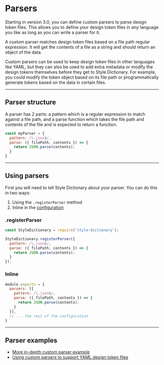 # Parsers

Starting in version 3.0, you can define custom parsers to parse design token files. This allows you to define your design token files in *any* language you like as long as you can write a parser for it. 

A custom parser matches design token files based on a file path regular expression. It will get the contents of a file as a string and should return an object of the data. 

Custom parsers can be used to keep design token files in other languages like YAML, but they can also be used to add extra metadata or modify the design tokens themselves before they get to Style Dictionary. For example, you could modify the token object based on its file path or programmatically generate tokens based on the data in certain files. 


----


## Parser structure

A parser has 2 parts: a pattern which is a regular expression to match against a file path, and a parse function which takes the file path and contents of the file and is expected to return a function.

```javascript
const myParser = {
  pattern: /\.json$/,
  parse: ({ filePath, contents }) => {
    return JSON.parse(contents);
  }
}
```


----


## Using parsers

First you will need to tell Style Dictionary about your parser. You can do this in two ways:

1. Using the `.registerParser` method
1. Inline in the [configuration](config.md)

### .registerParser

```javascript
const StyleDictionary = require('style-dictionary');

StyleDictionary.registerParser({
  pattern: /\.json$/,
  parse: ({ filePath, contents }) => {
    return JSON.parse(contents);
  }
});
```

### Inline

```javascript
module.exports = {
  parsers: [{
    pattern: /\.json$/,
    parse: ({ filePath, contents }) => {
      return JSON.parse(contents);
    }
  }],
  // ... the rest of the configuration
}
```


----


## Parser examples

* [More in-depth custom parser example](https://github.com/amzn/style-dictionary/tree/main/examples/advanced/custom-parser)
* [Using custom parsers to support YAML design token files](https://github.com/amzn/style-dictionary/tree/main/examples/advanced/yaml-tokens)
